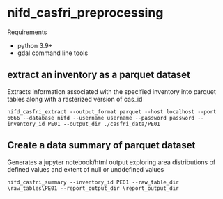 # nifd_casfri_preprocessing

Requirements
* python 3.9+
* gdal command line tools

## extract an inventory as a parquet dataset

Extracts information associated with the specified inventory into parquet tables along with a rasterized version of cas_id

```
nifd_casfri_extract --output_format parquet --host localhost --port 6666 --database nifd --username username --password password --inventory_id PE01 --output_dir ./casfri_data/PE01
```

## Create a data summary of parquet dataset

Generates a jupyter notebook/html output exploring area distributions of defined values and extent of null or unddefined values

```
nifd_casfri_summary --inventory_id PE01 --raw_table_dir \raw_tables\PE01 --report_output_dir \report_output_dir
```
